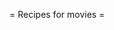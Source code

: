 = Recipes for movies =

 [wiki:Cookbook/Movies/Rlslog Download movies from RlsLog with Imdb filtering]::
 [wiki:Cookbook/Movies/MyMoviesRSS Generate my (unwatched) movies list with Imdb details]::
